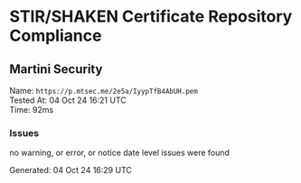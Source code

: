 # STIR/SHAKEN Certificate Repository Compliance

## Martini Security

Name: `https://p.mtsec.me/2e5a/IyypTfB4AbUH.pem`\
Tested At: 04 Oct 24 16:21 UTC\
Time: 92ms

### Issues

no warning, or error, or notice date level issues were found

Generated: 04 Oct 24 16:29 UTC